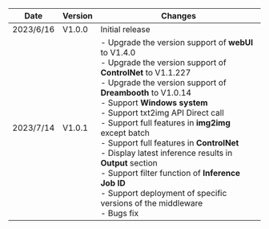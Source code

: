 | Date          | Version            |Changes            |
|---------------|-------------------|-------------------|
| 2023/6/16 | V1.0.0  | Initial release
| 2023/7/14 | V1.0.1| - Upgrade the version support of **webUI** to V1.4.0  <br> - Upgrade the version support of **ControlNet** to V1.1.227  <br> - Upgrade the version support of **Dreambooth** to V1.0.14  <br> - Support **Windows system** <br> - Support txt2img API Direct call <br> - Support full features in **img2img** except batch <br> - Support full features in **ControlNet**  <br> - Display latest inference results in **Output** section <br> - Support filter function of **Inference Job ID** <br> - Support deployment of specific versions of the middleware <br> - Bugs fix